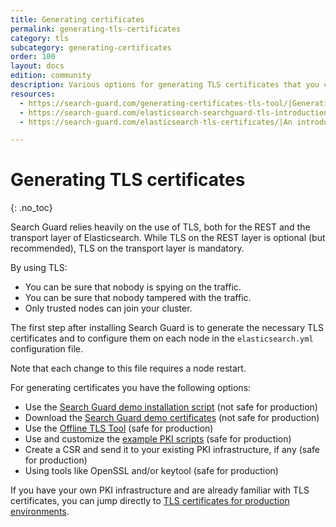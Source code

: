 ```yaml
---
title: Generating certificates
permalink: generating-tls-certificates
category: tls
subcategory: generating-certificates
order: 100
layout: docs
edition: community
description: Various options for generating TLS certificates that you can use with Search Guard.
resources:
  - https://search-guard.com/generating-certificates-tls-tool/|Generating production-ready certificates with the TLS tool (blog post)
  - https://search-guard.com/elasticsearch-searchguard-tls-introduction/|An introduction to TLS (blog post)
  - https://search-guard.com/elasticsearch-tls-certificates/|An introduction to TLS certificates (blog post)

---
```

<!---
Copyright 2022 floragunn GmbH
-->

# Generating TLS certificates
{: .no_toc}

Search Guard relies heavily on the use of TLS, both for the REST and the transport layer of Elasticsearch. While TLS on the REST layer is optional (but recommended), TLS on the transport layer is mandatory.

By using TLS:

* You can be sure that nobody is spying on the traffic.
* You can be sure that nobody tampered with the traffic.
* Only trusted nodes can join your cluster.

The first step after installing Search Guard is to generate the necessary TLS certificates and to configure them on each node in the `elasticsearch.yml` configuration file.

Note that each change to this file requires a node restart.

For generating certificates you have the following options:

* Use the [Search Guard demo installation script](../_docs_tls/tls_generate_installation_script.md)  (not safe for production)
* Download the [Search Guard demo certificates](../_docs_tls/tls_download_certificates.md) (not safe for production)
* Use the [Offline TLS Tool](../_docs_tls/tls_generate_tlstool.md) (safe for production)
* Use and customize the [example PKI scripts](../_docs_tls/tls_generate_example_scripts.md) (safe for production)
* Create a CSR and send it to your existing PKI infrastructure, if any (safe for production)
* Using tools like OpenSSL and/or keytool (safe for production)

If you have your own PKI infrastructure and are already familiar with TLS certificates, you can jump directly to [TLS certificates for production environments](../_docs_tls/tls_certificates_production.md).
